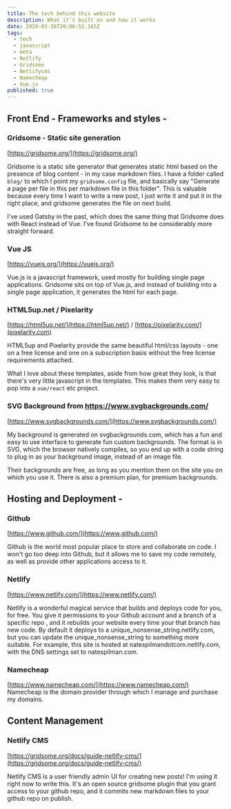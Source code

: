 ```yaml
---
title: The tech behind this website
description: What it's built on and how it works
date: 2020-03-26T20:06:52.165Z
tags:
  - tech
  - javascript
  - meta
  - Netlify
  - Gridsome
  - Netlifycms
  - Namecheap
  - Vue.js
published: true
---
```

## Front End - Frameworks and styles - 
### Gridsome - Static site generation
[https://gridsome.org/](https://gridsome.org/)

Gridsome is a static site generator that generates static html based on the presence of blog content - in my case markdown files. I have a folder called `blog/` to which I point my `gridsome.config` file, and basically say "Generate a page per file in this per markdown file in this folder". This is valuable because every time I want to write a new post, I just write it and put it in the right place, and gridsome generates the file on next build. 

I've used Gatsby in the past, which does the same thing that Gridsome does with React instead of Vue. I've found Gridsome to be considerably more straight forward. 

### Vue JS
[https://vuejs.org/](https://vuejs.org/)

Vue.js is a javascript framework, used mostly for building single page applications. Gridsome sits on top of Vue.js, and instead of building into a single page application, it generates the html for each page. 

### HTML5up.net / Pixelarity
[https://html5up.net/](https://html5up.net/) / [https://pixelarity.com/](pixelarity.com)

HTML5up and Pixelarity provide the same beautiful html/css layouts - one on a free license and one on a subscription basis without the free license requirements attached. 

What I love about these templates, aside from how great they look, is that there's very little javascript in the templates. This makes them very easy to pop into a `vue/react` etc project. 

### SVG Background from https://www.svgbackgrounds.com/
[https://www.svgbackgrounds.com/](https://www.svgbackgrounds.com/)

My background is generated on svgbackgrounds.com, which has a fun and easy to use interface to generate fun custom backgrounds. The format is in SVG, which the browser natively compiles, so you end up with a code string to plug in as your background image, instead of an image file. 

Their backgrounds are free, as long as you mention them on the site you on which you use it. There is also a premium plan, for premium backgrounds. 

## Hosting and Deployment -
### Github
[https://www.github.com/](https://www.github.com/)

Github is the world most popular place to store and collaborate on code. I won't go too deep into Github, but it allows me to save my code remotely, as well as provide other applications access to it. 


### Netlify
[https://www.netlify.com/](https://www.netlify.com/)

Netlify is a wonderful magical service that builds and deploys code for you, for free. You give it permissions to your Github account and a branch of a specific repo , and it rebuilds your website every time your that branch has new code. By default it deploys to a unique_nonsense_string.netlify.com, but you can update the unique_nonsense_string to something more suitable. For example, this site is hosted at 
natespilmandotcom.netlify.com, with the DNS settings set to natespilman.com. 

### Namecheap
[https://www.namecheap.com/](https://www.namecheap.com/)
Namecheap is the domain provider through which I manage and purchase my domains. 

## Content Management
### Netlify CMS
[https://gridsome.org/docs/guide-netlify-cms/](https://gridsome.org/docs/guide-netlify-cms/)

Netlify CMS is a user friendly admin UI for creating new posts! I'm using it right now to write this. It's an open source gridsome plugin that you grant access to your github repo, and it commits new markdown files to your github repo on publish. 




